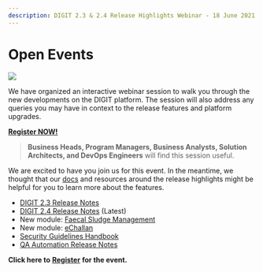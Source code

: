 ```yaml
---
description: DIGIT 2.3 & 2.4 Release Highlights Webinar - 18 June 2021 (3 - 4.30 PM)
---
```


# Open Events

![](https://gblobscdn.gitbook.com/assets%2F-MERG_iQW5oN4ukgXP8K%2F-MbtwiUXGBGgmWstEBLG%2F-Mc2uIUyfSUBew2-Iw2r%2FDigit_banner-01%20%284%29%20%281%29.png?alt=media&token=98b9bd45-172d-4d6b-a22a-5692a1f730e0)

We have organized an interactive webinar session to walk you through the new developments on the DIGIT platform. The session will also address any queries you may have in context to the release features and platform upgrades.

​[**Register NOW!**](https://us02web.zoom.us/webinar/register/WN_jFSs1OVZSKmV6JI4bZ37aA)**​**

> **Business Heads, Program Managers, Business Analysts, Solution Architects, and DevOps Engineers** will find this session useful.

We are excited to have you join us for this event. In the meantime, we thought that our [docs](https://egovernments.us15.list-manage.com/track/click?u=1c3d4853edcca0a9bf558e692&id=9e20321688&e=f5762a60cb) and resources around the release highlights might be helpful for you to learn more about the features.

* ​[DIGIT 2.3 Release Notes](https://docs.digit.org/v/v2.3/digit-2.3-release-notes)​
* ​[DIGIT 2.4 Release Notes](https://docs.digit.org/digit-release-notes) \(Latest\)​
* New module: [Faecal Sludge Management](https://docs.digit.org/v/v2.3/digit-2.3-release-notes/fsm-release-notes) ​
* New module: [eChallan](https://docs.digit.org/digit-release-notes/echallan-release-notes) ​
* ​[Security Guidelines Handbook​](digit-support/security-guidelines-handbook.md)
* ​[QA Automation Release Notes](https://docs.digit.org/digit-release-notes/qa-automation-release-notes)​

**Click here to** [**Register**](https://us02web.zoom.us/webinar/register/WN_jFSs1OVZSKmV6JI4bZ37aA) **for the event.**

